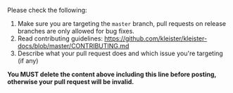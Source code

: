 Please check the following:

1. Make sure you are targeting the `master` branch, pull requests on release branches are only allowed for bug fixes.
2. Read contributing guidelines: https://github.com/kleister/kleister-docs/blob/master/CONTRIBUTING.md
3. Describe what your pull request does and which issue you're targeting (if any)

**You MUST delete the content above including this line before posting, otherwise your pull request will be invalid.**
